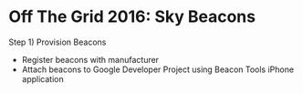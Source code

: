 # Off The Grid 2016: Sky Beacons

Step 1) Provision Beacons
- Register beacons with manufacturer
- Attach beacons to Google Developer Project using Beacon Tools iPhone application
